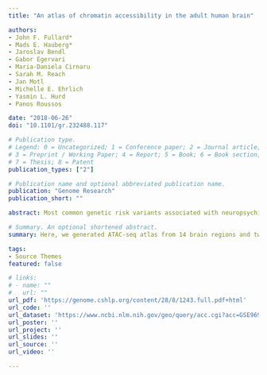 ```yaml
---
title: "An atlas of chromatin accessibility in the adult human brain"

authors:
- John F. Fullard*
- Mads E. Hauberg*
- Jaroslav Bendl
- Gabor Egervari
- Maria-Daniela Cirnaru
- Sarah M. Reach
- Jan Motl
- Michelle E. Ehrlich
- Yasmin L. Hurd
- Panos Roussos

date: "2018-06-26"
doi: "10.1101/gr.232488.117"

# Publication type.
# Legend: 0 = Uncategorized; 1 = Conference paper; 2 = Journal article;
# 3 = Preprint / Working Paper; 4 = Report; 5 = Book; 6 = Book section;
# 7 = Thesis; 8 = Patent
publication_types: ["2"]

# Publication name and optional abbreviated publication name.
publication: "Genome Research"
publication_short: ""

abstract: Most common genetic risk variants associated with neuropsychiatric disease are noncoding and are thought to exert their effects by disrupting the function of cis regulatory elements (CREs), including promoters and enhancers. Within each cell, chromatin is arranged in specific patterns to expose the repertoire of CREs required for optimal spatiotemporal regulation of gene expression. To further understand the complex mechanisms that modulate transcription in the brain, we used frozen postmortem samples to generate the largest human brain and cell-type–specific open chromatin data set to date. Using the Assay for Transposase Accessible Chromatin followed by sequencing (ATAC-seq), we created maps of chromatin accessibility in two cell types (neurons and non-neurons) across 14 distinct brain regions of five individuals. Chromatin structure varies markedly by cell type, with neuronal chromatin displaying higher regional variability than that of non-neurons. Among our findings is an open chromatin region (OCR) specific to neurons of the striatum. When placed in the mouse, a human sequence derived from this OCR recapitulates the cell type and regional expression pattern predicted by our ATAC-seq experiments. Furthermore, differentially accessible chromatin overlaps with the genetic architecture of neuropsychiatric traits and identifies differences in molecular pathways and biological functions. By leveraging transcription factor binding analysis, we identify protein-coding and long noncoding RNAs (lncRNAs) with cell-type and brain region specificity. Our data provide a valuable resource to the research community and we provide this human brain chromatin accessibility atlas as an online database “Brain Open Chromatin Atlas (BOCA)” to facilitate interpretation.

# Summary. An optional shortened abstract.
summary: Here, we generated ATAC-seq atlas from 14 brain regions and two cell types of human brains.

tags:
- Source Themes
featured: false

# links:
# - name: ""
#   url: ""
url_pdf: 'https://genome.cshlp.org/content/28/8/1243.full.pdf+html'
url_code: ''
url_dataset: 'https://www.ncbi.nlm.nih.gov/geo/query/acc.cgi?acc=GSE96949'
url_poster: ''
url_project: ''
url_slides: ''
url_source: ''
url_video: ''

---
```

